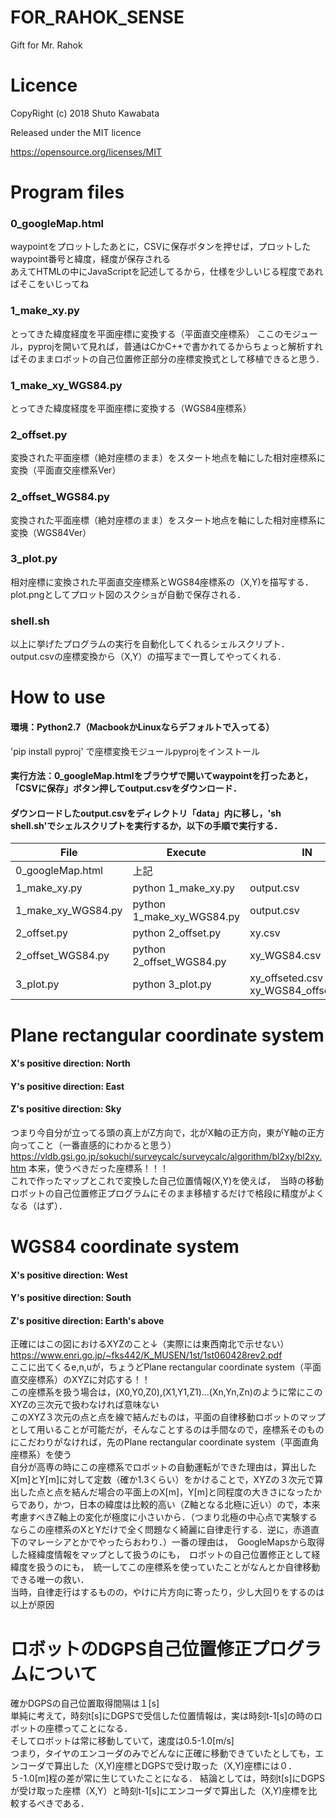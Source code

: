 # FOR_RAHOK_SENSE
Gift for Mr. Rahok

# Licence
CopyRight (c) 2018 Shuto Kawabata

Released under the MIT licence

https://opensource.org/licenses/MIT

# Program files
### 0_googleMap.html
waypointをプロットしたあとに，CSVに保存ボタンを押せば，プロットしたwaypoint番号と緯度，経度が保存される
<br>あえてHTMLの中にJavaScriptを記述してるから，仕様を少しいじる程度であればそこをいじってね
### 1_make_xy.py
とってきた緯度経度を平面座標に変換する（平面直交座標系）
ここのモジュール，pyprojを開いて見れば，普通はCかC++で書かれてるからちょっと解析すればそのままロボットの自己位置修正部分の座標変換式として移植できると思う．

### 1_make_xy_WGS84.py
とってきた緯度経度を平面座標に変換する（WGS84座標系）

### 2_offset.py
変換された平面座標（絶対座標のまま）をスタート地点を軸にした相対座標系に変換（平面直交座標系Ver）

### 2_offset_WGS84.py
変換された平面座標（絶対座標のまま）をスタート地点を軸にした相対座標系に変換（WGS84Ver）

### 3_plot.py
相対座標に変換された平面直交座標系とWGS84座標系の（X,Y)を描写する．　
<br>plot.pngとしてプロット図のスクショが自動で保存される．


### shell.sh
以上に挙げたプログラムの実行を自動化してくれるシェルスクリプト．
<br>output.csvの座標変換から（X,Y）の描写まで一貫してやってくれる．



# How to use
#### 環境：Python2.7（MacbookかLinuxならデフォルトで入ってる）
'pip install pyproj'
で座標変換モジュールpyprojをインストール

#### 実行方法：0_googleMap.htmlをブラウザで開いてwaypointを打ったあと，「CSVに保存」ボタン押してoutput.csvをダウンロード．
#### ダウンロードしたoutput.csvをディレクトリ「data」内に移し，'sh shell.sh'でシェルスクリプトを実行するか，以下の手順で実行する．

| File | Execute |IN | OUT |
----|----|----|----
|0_googleMap.html|上記||output.csv|
|1_make_xy.py|python 1_make_xy.py|output.csv|xy.csv|
|1_make_xy_WGS84.py|python 1_make_xy_WGS84.py|output.csv|xy_WGS84.csv|
|2_offset.py|python 2_offset.py|xy.csv|xy_offseted.csv|
|2_offset_WGS84.py|python 2_offset_WGS84.py|xy_WGS84.csv|xy_WGS84_offseted.csv|
|3_plot.py|python 3_plot.py|xy_offseted.csv<br>xy_WGS84_offseted.csv|plot.png|


# Plane rectangular coordinate system
#### X's positive direction: North
#### Y's positive direction: East
#### Z's positive direction: Sky
つまり今自分が立ってる頭の真上がZ方向で，北がX軸の正方向，東がY軸の正方向ってこと（一番直感的にわかると思う）
https://vldb.gsi.go.jp/sokuchi/surveycalc/surveycalc/algorithm/bl2xy/bl2xy.htm
本来，使うべきだった座標系！！！
<br>これで作ったマップとこれで変換した自己位置情報(X,Y)を使えば，　当時の移動ロボットの自己位置修正プログラムにそのまま移植するだけで格段に精度がよくなる（はず）．

# WGS84 coordinate system
#### X's positive direction: West
#### Y's positive direction: South
#### Z's positive direction: Earth's above
正確にはこの図におけるXYZのこと↓（実際には東西南北で示せない）<br>
https://www.enri.go.jp/~fks442/K_MUSEN/1st/1st060428rev2.pdf
<br>ここに出てくるe,n,uが，ちょうどPlane rectangular coordinate system（平面直交座標系）のXYZに対応する！！
<br>この座標系を扱う場合は，(X0,Y0,Z0),(X1,Y1,Z1)...(Xn,Yn,Zn)のように常にこのXYZの三次元で扱わなければ意味ない
<br>このXYZ３次元の点と点を線で結んだものは，平面の自律移動ロボットのマップとして用いることが可能だが，そんなことするのは手間なので，座標系そのものにこだわりがなければ，先のPlane rectangular coordinate system（平面直角座標系）を使う
<br>自分が高専の時にこの座標系でロボットの自動運転ができた理由は，算出したX[m]とY[m]に対して定数（確か1.3くらい）をかけることで，XYZの３次元で算出した点と点を結んだ場合の平面上のX[m]，Y[m]と同程度の大きさになったからであり，かつ，日本の緯度は比較的高い（Z軸となる北極に近い）ので，本来考慮すべきZ軸上の変化が極度に小さいから．（つまり北極の中心点で実験するならこの座標系のXとYだけで全く問題なく綺麗に自律走行する．逆に，赤道直下のマレーシアとかでやったらおわり．）一番の理由は，　GoogleMapsから取得した経緯度情報をマップとして扱うのにも，　ロボットの自己位置修正として経緯度を扱うのにも，　統一してこの座標系を使っていたことがなんとか自律移動できる唯一の救い．
<br>当時，自律走行はするものの，やけに片方向に寄ったり，少し大回りをするのは以上が原因




# ロボットのDGPS自己位置修正プログラムについて
確かDGPSの自己位置取得間隔は１[s]<br>
単純に考えて，時刻t[s]にDGPSで受信した位置情報は，実は時刻t-1[s]の時のロボットの座標ってことになる．<br>
そしてロボットは常に移動していて，速度は0.5-1.0[m/s]<br>
つまり，タイヤのエンコーダのみでどんなに正確に移動できていたとしても，エンコーダで算出した（X,Y)座標とDGPSで受け取った（X,Y)座標には０．５-1.0[m]程の差が常に生じていたことになる．
結論としては，時刻t[s]にDGPSが受け取った座標（X,Y）と時刻t-1[s]にエンコーダで算出した（X,Y)座標を比較するべきである．

